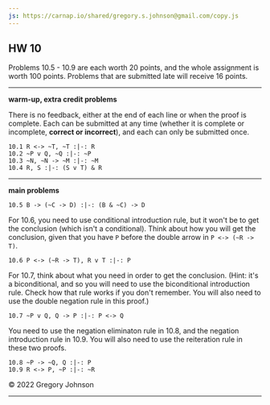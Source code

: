 ```yaml
---
js: https://carnap.io/shared/gregory.s.johnson@gmail.com/copy.js
--- 
```


## HW 10

Problems 10.5 - 10.9 are each worth 20 points, and the whole assignment is worth 100 points. Problems that are submitted late will receive 16 points.

---

**warm-up, extra credit problems**

There is no feedback, either at the end of each line or when the proof is complete. Each can be submitted at any time (whether it is complete or incomplete, **correct or incorrect**), and each can only be submitted once.

~~~{.ProofChecker .JohnsonSL options="fonts tabindent render exam" guides="fitch" feedback="none" points="1" late-credit="1"}
10.1 R <-> ~T, ~T :|-: R 
10.2 ~P v Q, ~Q :|-: ~P 
10.3 ~N, ~N -> ~M :|-: ~M
10.4 R, S :|-: (S v T) & R 
~~~

---

**main problems**

~~~{.ProofChecker .JohnsonSL options="fonts tabindent" guides="fitch" points="20" late-credit="16"}
10.5 B -> (~C -> D) :|-: (B & ~C) -> D
~~~

For 10.6, you need to use conditional introduction rule, but it won't be to get the conclusion (which isn't a conditional). Think about how you will get the conclusion, given that you have `P` before the double arrow in `P <-> (~R -> T)`.

~~~{.ProofChecker .JohnsonSL options="fonts tabindent" guides="fitch" points="20" late-credit="16"}
10.6 P <-> (~R -> T), R v T :|-: P 
~~~

For 10.7, think about what you need in order to get the conclusion. (Hint: it's a biconditional, and so you will need to use the biconditional introduction rule. Check how that rule works if you don't remember. You will also need to use the double negation rule in this proof.)

~~~{.ProofChecker .JohnsonSL options="fonts tabindent" guides="fitch" points="20" late-credit="16"}
10.7 ~P v Q, Q -> P :|-: P <-> Q
~~~


You need to use the negation eliminaton rule in 10.8, and the negation introduction rule in 10.9. You will also need to use the reiteration rule in these two proofs.

~~~{.ProofChecker .JohnsonSL options="fonts tabindent" guides="fitch" points="20" late-credit="16"}
10.8 ~P -> ~Q, Q :|-: P
10.9 R <-> P, ~P :|-: ~R
~~~

&copy; 2022 Gregory Johnson 
 
---